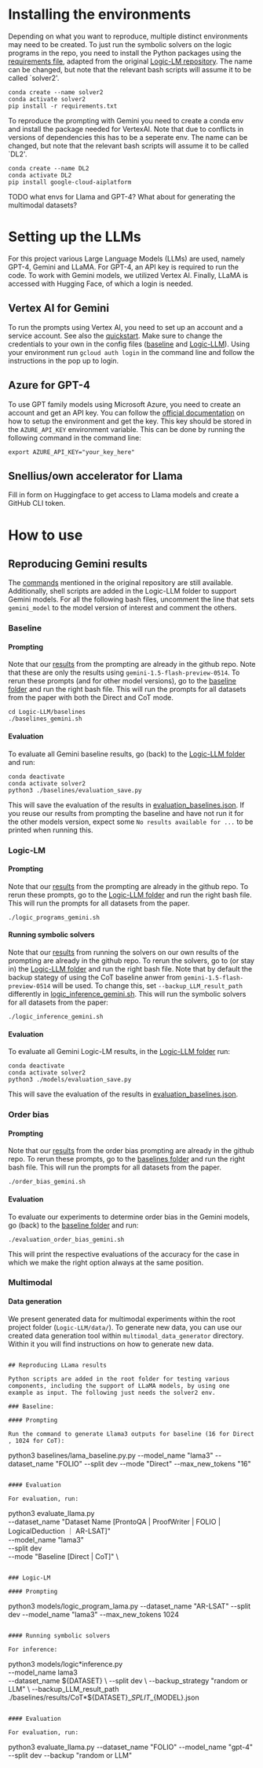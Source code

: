 # Installing the environments

Depending on what you want to reproduce, multiple distinct environments may need to be created. To just run the symbolic solvers on the logic programs in the repo, you need to install the Python packages using the [requirements file](Logic-LLM/requirements.txt), adapted from the original [Logic-LM repository](https://github.com/teacherpeterpan/Logic-LLM). The name can be changed, but note that the relevant bash scripts will assume it to be called `solver2'.

```
conda create --name solver2
conda activate solver2
pip install -r requirements.txt
```

To reproduce the prompting with Gemini you need to create a conda env and install the package needed for VertexAI. Note that due to conflicts in versions of dependencies this has to be a seperate env. The name can be changed, but note that the relevant bash scripts will assume it to be called `DL2'.

```
conda create --name DL2
conda activate DL2
pip install google-cloud-aiplatform
```

TODO what envs for Llama and GPT-4? What about for generating the multimodal datasets?

# Setting up the LLMs

For this project various Large Language Models (LLMs) are used, namely GPT-4, Gemini and LLaMA. For GPT-4, an API key is required to run the code. To work with Gemini models, we utilized Vertex AI. Finally, LLaMA is accessed with Hugging Face, of which a login is needed.

## Vertex AI for Gemini

To run the prompts using Vertex AI, you need to set up an account and a service account. See also the [quickstart](https://cloud.google.com/vertex-ai/generative-ai/docs/start/quickstarts/quickstart-multimodal). Make sure to change the credentials to your own in the config files ([baseline](https://github.com/dqmis/dl2/tree/master/Logic-LLM/baselines/model_globals.py) and [Logic-LLM](https://github.com/dqmis/dl2/tree/master/Logic-LLM/models/model_globals.py)). Using your environment run `gcloud auth login` in the command line and follow the instructions in the pop up to login.

## Azure for GPT-4

To use GPT family models using Microsoft Azure, you need to create an account and get an API key. You can follow the [official documentation](https://learn.microsoft.com/en-us/azure/ai-services/openai/concepts/models) on how to setup the environment and get the key. This key should be stored in the `AZURE_API_KEY` environment variable. This can be done by running the following command in the command line:

```
export AZURE_API_KEY="your_key_here"
```

## Snellius/own accelerator for Llama

Fill in form on Huggingface to get access to Llama models and create a GitHub CLI token.

# How to use

## Reproducing Gemini results

The [commands](https://github.com/teacherpeterpan/Logic-LLM/blob/main/README.md) mentioned in the original repository are still available. Additionally, shell scripts are added in the Logic-LLM folder to support Gemini models. For all the following bash files, uncomment the line that sets `gemini_model` to the model version of interest and comment the others.

### Baseline

#### Prompting

Note that our [results](https://github.com/dqmis/dl2/tree/master/Logic-LLM/baselines/results/) from the prompting are already in the github repo. Note that these are only the results using `gemini-1.5-flash-preview-0514`. To rerun these prompts (and for other model versions), go to the [baseline folder](https://github.com/dqmis/dl2/tree/master/Logic-LLM/baselines/) and run the right bash file. This will run the prompts for all datasets from the paper with both the Direct and CoT mode.

```
cd Logic-LLM/baselines
./baselines_gemini.sh
```

#### Evaluation

To evaluate all Gemini baseline results, go (back) to the [Logic-LLM folder](https://github.com/dqmis/dl2/tree/master/Logic-LLM/) and run:

```
conda deactivate
conda activate solver2
python3 ./baselines/evaluation_save.py
```

This will save the evaluation of the results in [evaluation_baselines.json](https://github.com/dqmis/dl2/tree/master/Logic-LLM/baselines/evaluation/evaluation_baselines.json). If you reuse our results from prompting the baseline and have not run it for the other models version, expect some `No results available for ...` to be printed when running this.

### Logic-LM

#### Prompting

Note that our [results](https://github.com/dqmis/dl2/tree/master/Logic-LLM/outputs/logic_programs) from the prompting are already in the github repo. To rerun these prompts, go to the [Logic-LLM folder](https://github.com/dqmis/dl2/tree/master/Logic-LLM/) and run the right bash file. This will run the prompts for all datasets from the paper.

```
./logic_programs_gemini.sh
```

#### Running symbolic solvers

Note that our [results](https://github.com/dqmis/dl2/tree/master/Logic-LLM/outputs/logic_inference) from running the solvers on our own results of the prompting are already in the github repo. To rerun the solvers, go to (or stay in) the [Logic-LLM folder](https://github.com/dqmis/dl2/tree/master/Logic-LLM/) and run the right bash file. Note that by default the backup stategy of using the CoT baseline anwer from `gemini-1.5-flash-preview-0514` will be used. To change this, set `--backup_LLM_result_path` differently in [logic_inference_gemini.sh](https://github.com/dqmis/dl2/tree/master/Logic-LLM/models/logic_inference_gemini.sh). This will run the symbolic solvers for all datasets from the paper:

```
./logic_inference_gemini.sh
```

#### Evaluation

To evaluate all Gemini Logic-LM results, in the [Logic-LLM folder](https://github.com/dqmis/dl2/tree/master/Logic-LLM/) run:

```
conda deactivate
conda activate solver2
python3 ./models/evaluation_save.py
```

This will save the evaluation of the results in [evaluation_baselines.json](https://github.com/dqmis/dl2/tree/master/Logic-LLM/baselines/evaluation/evaluation_baselines.json).

### Order bias

#### Prompting

Note that our [results](https://github.com/dqmis/dl2/tree/master/Logic-LLM/baselines/results/) from the order bias prompting are already in the github repo. To rerun these prompts, go to the [baselines folder](https://github.com/dqmis/dl2/tree/master/Logic-LLM/baselines) and run the right bash file. This will run the prompts for all datasets from the paper.

```
./order_bias_gemini.sh
```

#### Evaluation

To evaluate our experiments to determine order bias in the Gemini models, go (back) to the [baseline folder](https://github.com/dqmis/dl2/tree/master/Logic-LLM/baselines/) and run:

```
./evaluation_order_bias_gemini.sh
```

This will print the respective evaluations of the accuracy for the case in which we make the right option always at the same position.

### Multimodal

#### Data generation

We present generated data for multimodal experiments within the root project folder (`Logic-LLM/data/`). To generate new data, you can use our created data generation tool within `multimodal_data_generator` directory. Within it you will find instructions on how to generate new data.

```

## Reproducing LLama results

Python scripts are added in the root folder for testing various components, including the support of LLaMA models, by using one example as input. The following just needs the solver2 env.

### Baseline:

#### Prompting

Run the command to generate Llama3 outputs for baseline (16 for Direct , 1024 for CoT):

```

python3 baselines/lama_baseline.py.py --model_name "lama3" --dataset_name "FOLIO" --split dev --mode "Direct" --max_new_tokens "16"

```

#### Evaluation

For evaluation, run:

```

python3 evaluate_llama.py \
 --dataset_name "Dataset Name [ProntoQA | ProofWriter | FOLIO | LogicalDeduction ｜ AR-LSAT]" \
 --model_name "lama3" \
 --split dev \
 --mode "Baseline [Direct | CoT]" \

```

### Logic-LM

#### Prompting

```

python3 models/logic_program_lama.py --dataset_name "AR-LSAT" --split dev --model_name "lama3" --max_new_tokens 1024

```

#### Running symbolic solvers

For inference:

```

python3 models/logic*inference.py \
 --model_name lama3 \
 --dataset_name ${DATASET} \
 --split dev \
 --backup_strategy "random or LLM" \
 --backup_LLM_result_path ./baselines/results/CoT*${DATASET}_${SPLIT}\_${MODEL}.json

```

#### Evaluation

For evaluation, run:

```

python3 evaluate_llama.py --dataset_name "FOLIO" --model_name "gpt-4" --split dev --backup "random or LLM"

```

```
